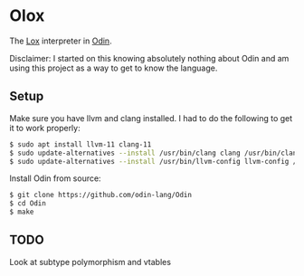 # Olox

The [Lox](https://craftinginterpreters.com/) interpreter in [Odin](https://odin-lang.org/).

Disclaimer: I started on this knowing absolutely nothing about Odin and am using this project
as a way to get to know the language.

## Setup

Make sure you have llvm and clang installed. I had to do the following to get it to work properly:

```bash
$ sudo apt install llvm-11 clang-11
$ sudo update-alternatives --install /usr/bin/clang clang /usr/bin/clang-11 100
$ sudo update-alternatives --install /usr/bin/llvm-config llvm-config /usr/bin/llvm-config-11 100
```

Install Odin from source:

```bash
$ git clone https://github.com/odin-lang/Odin
$ cd Odin
$ make
```

## TODO

Look at subtype polymorphism and vtables

